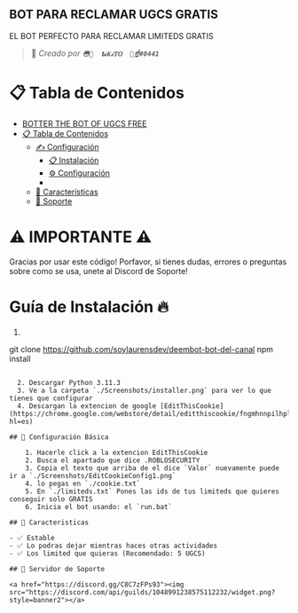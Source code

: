 ## BOT PARA RECLAMAR UGCS GRATIS


EL BOT PERFECTO PARA RECLAMAR LIMITEDS GRATIS
> 👤 *Creado por **`😳💞  𝐭𝓸Ҝ𝒾𝕋𝕆  🐍☝#0441`***

# 📋 Tabla de Contenidos

- [BOTTER THE BOT OF UGCS FREE](#bot-para-reclamar-ugcs-gratis)
- [📋 Tabla de Contenidos](#-tabla-de-contenidos)
  - [✍ Configuración](#-configuración)
    - [📋 Instalación](#guia-de-instalación-)
    - [⚙️ Configuración](#️--configuración-basica)
    - []()
  - [💪 Características](#--características)
  - [🔰 Soporte](https://discord.gg/C8C7zFPs93)

# ⚠ IMPORTANTE ⚠
Gracias por usar este código! Porfavor, si tienes dudas, errores o preguntas sobre como se usa, unete al Discord de Soporte!

# Guía de Instalación 🔥

  1. ```git
git clone https://github.com/soylaurensdev/deembot-bot-del-canal
npm install
```
    
  2. Descargar Python 3.11.3
  3. Ve a la carpeta `./Screenshots/installer.png` para ver lo que tienes que configurar
  4. Descargan la extencion de google [EditThisCookie](https://chrome.google.com/webstore/detail/editthiscookie/fngmhnnpilhplaeedifhccceomclgfbg/related?hl=es)

## 🤖 Configuración Básica

    1. Hacerle click a la extencion EditThisCookie
    2. Busca el apartado que dice .ROBLOSECURITY
    3. Copia el texto que arriba de el dice `Valor` nuevamente puede ir a `./Screenshots/EditCookieConfig1.png`
    4. lo pegas en `./cookie.txt`
    5. En `./limiteds.txt` Pones las ids de tus limiteds que quieres conseguir solo GRATIS
    6. Inicia el bot usando: el `run.bat` 

## 💪 Caracteristicas

- ✅ Estable
- ✅ Lo podras dejar mientras haces otras actividades
- ✅ Los limited que quieras (Recomendado: 5 UGCS)

## 🔰 Servidor de Soporte

<a href="https://discord.gg/C8C7zFPs93"><img src="https://discord.com/api/guilds/1048991238575112232/widget.png?style=banner2"></a>
